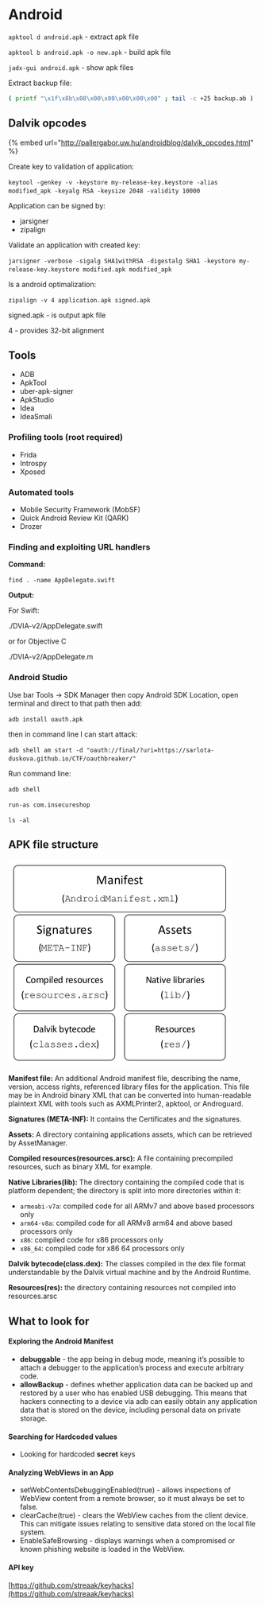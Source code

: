 # Android

`apktool d android.apk` - extract apk file

`apktool b android.apk -o new.apk` - build apk file

`jadx-gui android.apk` - show apk files

Extract backup file:

```bash
( printf "\x1f\x8b\x08\x00\x00\x00\x00\x00" ; tail -c +25 backup.ab ) |  tar xfvz -
```



## Dalvik opcodes

{% embed url="http://pallergabor.uw.hu/androidblog/dalvik_opcodes.html" %}

Create key to validation of application:

`keytool -genkey -v -keystore my-release-key.keystore -alias modified_apk -keyalg RSA -keysize 2048 -validity 10000`

Application can be signed by:

* jarsigner
* zipalign

Validate an application with created key:

`jarsigner -verbose -sigalg SHA1withRSA -digestalg SHA1 -keystore my-release-key.keystore modified.apk modified_apk`

Is a android optimalization:

`zipalign -v 4 application.apk signed.apk`

signed.apk - is output apk file

4 - provides 32-bit alignment



## Tools

* ADB
* ApkTool
* uber-apk-signer
* ApkStudio
* Idea
* IdeaSmali

### Profiling tools (root required)

* Frida
* Introspy
* Xposed

### Automated tools

* Mobile Security Framework (MobSF)
* Quick Android Review Kit (QARK)
* Drozer

### Finding and exploiting URL handlers

**Command:**

`find . -name AppDelegate.swift`

**Output:**

For Swift:

./DVIA-v2/AppDelegate.swift

or for Objective C

./DVIA-v2/AppDelegate.m

### Android Studio

Use bar Tools -> SDK Manager then copy Android SDK Location, open terminal and direct to that path then add:&#x20;

`adb install oauth.apk`

then in command line I can start attack:

`adb shell am start -d "oauth://final/?uri=https://sarlota-duskova.github.io/CTF/oauthbreaker/"`

Run command line:

`adb shell`

`run-as com.insecureshop`

`ls -al`

## APK file structure

![](<../.gitbook/assets/image (1) (1) (1) (1).png>)

**Manifest file:** An additional Android manifest file, describing the name, version, access rights, referenced library files for the application. This file may be in Android binary XML that can be converted into human-readable plaintext XML with tools such as AXMLPrinter2, apktool, or Androguard.

**Signatures (META-INF):** It contains the Certificates and the signatures.

**Assets:** A directory containing applications assets, which can be retrieved by AssetManager.

**Compiled resources(resources.arsc):** A file containing precompiled resources, such as binary XML for example.

**Native Libraries(lib):** The directory containing the compiled code that is platform dependent; the directory is split into more directories within it:

* `armeabi-v7a`: compiled code for all ARMv7 and above based processors only
* `arm64-v8a`: compiled code for all ARMv8 arm64 and above based processors only
* `x86`: compiled code for x86 processors only
* `x86_64`: compiled code for x86 64 processors only

**Dalvik bytecode(class.dex):** The classes compiled in the dex file format understandable by the Dalvik virtual machine and by the Android Runtime.

**Resources(res):** the directory containing resources not compiled into resources.arsc



## What to look for

#### Exploring the Android Manifest

* **debuggable** - the app being in debug mode, meaning it’s possible to attach a debugger to the application’s process and execute arbitrary code.
* **allowBackup** - defines whether application data can be backed up and restored by a user who has enabled USB debugging. This means that hackers connecting to a device via adb can easily obtain any application data that is stored on the device, including personal data on private storage.

#### Searching for Hardcoded values

* Looking for hardcoded **secret** keys

#### Analyzing WebViews in an App

* setWebContentsDebuggingEnabled(true) - allows inspections of WebView content from a remote browser, so it must always be set to false.
* clearCache(true) - clears the WebView caches from the client device. This can mitigate issues relating to sensitive data stored on the local file system.
* EnableSafeBrowsing - displays warnings when a compromised or known phishing website is loaded in the WebView.

#### API key

[https://github.com/streaak/keyhacks](https://github.com/streaak/keyhacks)



